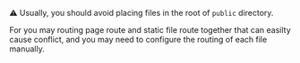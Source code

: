 ⚠️ Usually, you should avoid placing files in the root of `public` directory.

For you may routing page route and static file route together that can easilty cause conflict, and you may need to configure the routing of each file manually.
